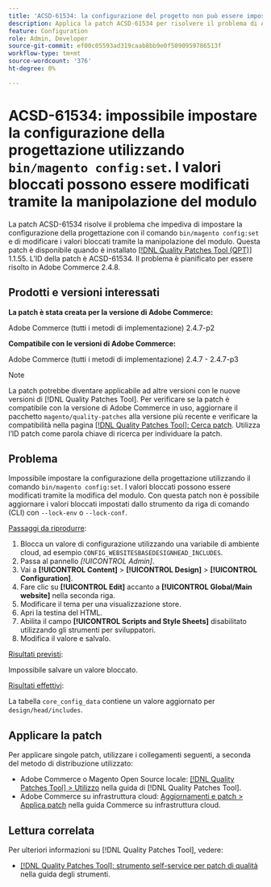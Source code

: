 ```yaml
---
title: 'ACSD-61534: la configurazione del progetto non può essere impostata utilizzando bin/magento config:set e i valori bloccati possono essere modificati tramite la manipolazione del modulo'
description: Applica la patch ACSD-61534 per risolvere il problema di Adobe Commerce, in cui la configurazione del progetto non può essere impostata utilizzando il comando "bin/magento config:set", e i valori bloccati possono essere modificati tramite la manipolazione del modulo.
feature: Configuration
role: Admin, Developer
source-git-commit: ef00c05593ad319caab8bb9e0f5090959786513f
workflow-type: tm+mt
source-wordcount: '376'
ht-degree: 0%

---
```


# ACSD-61534: impossibile impostare la configurazione della progettazione utilizzando `bin/magento config:set`. I valori bloccati possono essere modificati tramite la manipolazione del modulo

La patch ACSD-61534 risolve il problema che impediva di impostare la configurazione della progettazione con il comando `bin/magento config:set` e di modificare i valori bloccati tramite la manipolazione del modulo. Questa patch è disponibile quando è installato [[!DNL Quality Patches Tool (QPT)]](/help/tools/quality-patches-tool/quality-patches-tool-to-self-serve-quality-patches.md) 1.1.55. L’ID della patch è ACSD-61534. Il problema è pianificato per essere risolto in Adobe Commerce 2.4.8.

## Prodotti e versioni interessati

**La patch è stata creata per la versione di Adobe Commerce:**

Adobe Commerce (tutti i metodi di implementazione) 2.4.7-p2

**Compatibile con le versioni di Adobe Commerce:**

Adobe Commerce (tutti i metodi di implementazione) 2.4.7 - 2.4.7-p3

>[!NOTE]
>
>La patch potrebbe diventare applicabile ad altre versioni con le nuove versioni di [!DNL Quality Patches Tool]. Per verificare se la patch è compatibile con la versione di Adobe Commerce in uso, aggiornare il pacchetto `magento/quality-patches` alla versione più recente e verificare la compatibilità nella pagina [[!DNL Quality Patches Tool]: Cerca patch](https://experienceleague.adobe.com/tools/commerce-quality-patches/index.html). Utilizza l’ID patch come parola chiave di ricerca per individuare la patch.

## Problema

Impossibile impostare la configurazione della progettazione utilizzando il comando `bin/magento config:set`. I valori bloccati possono essere modificati tramite la modifica del modulo. Con questa patch non è possibile aggiornare i valori bloccati impostati dallo strumento da riga di comando (CLI) con `--lock-env` o `--lock-conf`.

<u>Passaggi da riprodurre</u>:

1. Blocca un valore di configurazione utilizzando una variabile di ambiente cloud, ad esempio `CONFIG_WEBSITESBASEDESIGNHEAD_INCLUDES`.
1. Passa al pannello *[!UICONTROL Admin]*.
1. Vai a **[!UICONTROL Content]** > **[!UICONTROL Design]** > **[!UICONTROL Configuration]**.
1. Fare clic su **[!UICONTROL Edit]** accanto a **[!UICONTROL Global/Main website]** nella seconda riga.
1. Modificare il tema per una visualizzazione store.
1. Apri la testina del HTML.
1. Abilita il campo **[!UICONTROL Scripts and Style Sheets]** disabilitato utilizzando gli strumenti per sviluppatori.
1. Modifica il valore e salvalo.

<u>Risultati previsti</u>:

Impossibile salvare un valore bloccato.

<u>Risultati effettivi</u>:

La tabella `core_config_data` contiene un valore aggiornato per `design/head/includes`.

## Applicare la patch

Per applicare singole patch, utilizzare i collegamenti seguenti, a seconda del metodo di distribuzione utilizzato:

* Adobe Commerce o Magento Open Source locale: [[!DNL Quality Patches Tool] > Utilizzo](/help/tools/quality-patches-tool/usage.md) nella guida di [!DNL Quality Patches Tool].
* Adobe Commerce su infrastruttura cloud: [Aggiornamenti e patch > Applica patch](https://experienceleague.adobe.com/docs/commerce-cloud-service/user-guide/develop/upgrade/apply-patches.html) nella guida Commerce su infrastruttura cloud.

## Lettura correlata

Per ulteriori informazioni su [!DNL Quality Patches Tool], vedere:

* [[!DNL Quality Patches Tool]: strumento self-service per patch di qualità](/help/tools/quality-patches-tool/quality-patches-tool-to-self-serve-quality-patches.md) nella guida degli strumenti.
